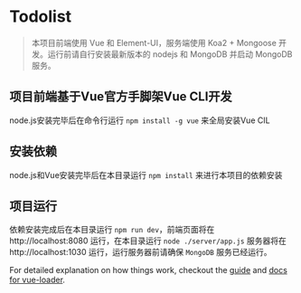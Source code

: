 # Todolist

> 本项目前端使用 Vue 和 Element-UI，服务端使用 Koa2 + Mongoose 开发。运行前请自行安装最新版本的 nodejs 和 MongoDB 并启动 MongoDB服务。

## 项目前端基于Vue官方手脚架Vue CLI开发

node.js安装完毕后在命令行运行 `npm install -g vue` 来全局安装Vue CIL

## 安装依赖

node.js和Vue安装完毕后在本目录运行 `npm install` 来进行本项目的依赖安装

## 项目运行

依赖安装完成后在本目录运行 `npm run dev`，前端页面将在 http://localhost:8080 运行，在本目录运行 `node ./server/app.js` 服务器将在 http://localhost:1030 运行，运行服务器前请确保 `MongoDB` 服务已经运行。

For detailed explanation on how things work, checkout the [guide](http://vuejs-templates.github.io/webpack/) and [docs for vue-loader](http://vuejs.github.io/vue-loader).
